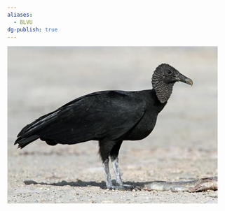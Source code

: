```yaml
---
aliases:
  - BLVU
dg-publish: true
---
```

![Black-Vulture-(BLVU)-Generic-Image.png](../../Admin/Attachments/Black-Vulture-(BLVU)-Generic-Image.png)